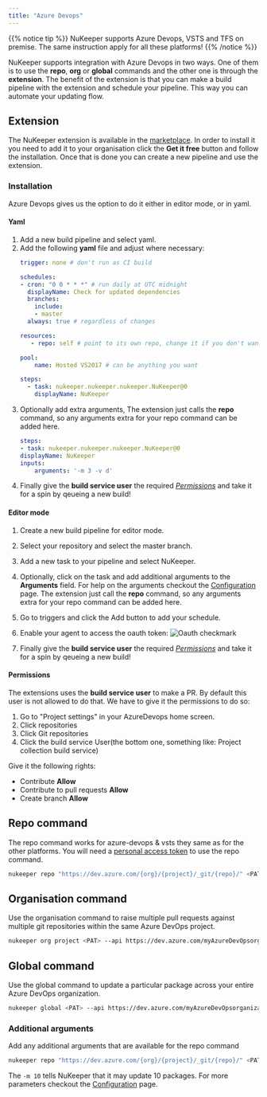 ```yaml
---
title: "Azure Devops"
---
```


{{% notice tip %}}
NuKeeper supports Azure Devops, VSTS and TFS on premise. The same instruction apply for all these platforms!
{{% /notice %}}

NuKeeper supports integration with Azure Devops in two ways. One of them is to use the **repo**, **org** or **global** commands and the other one is through the **extension**. The benefit of the extension is that you can make a build pipeline with the extension and schedule your pipeline. This way you can automate your updating flow.

## Extension

The NuKeeper extension is available in the [marketplace](https://marketplace.visualstudio.com/items?itemName=nukeeper.nukeeper#overview). In order to install it you need to add it to your organisation click the **Get it free** button and follow the installation. Once that is done you can create a new pipeline and use the extension. 

### Installation
Azure Devops gives us the option to do it either in editor mode, or in yaml. 

#### Yaml
1. Add a new build pipeline and select yaml.
1. Add the following **yaml** file and adjust where necessary:
    ```yml
    trigger: none # don't run as CI build

    schedules:
    - cron: "0 0 * * *" # run daily at UTC midnight
      displayName: Check for updated dependencies
      branches:
        include:
        - master
      always: true # regardless of changes

    resources:
       - repo: self # point to its own repo, change it if you don't want that

    pool:
        name: Hosted VS2017 # can be anything you want

    steps:
      - task: nukeeper.nukeeper.nukeeper.NuKeeper@0
        displayName: NuKeeper
    ```    
1. Optionally add extra arguments, The extension just calls the **repo** command, so any arguments extra for your repo command can be added here.
    ```yml
    steps:
    - task: nukeeper.nukeeper.nukeeper.NuKeeper@0
    displayName: NuKeeper
    inputs:
        arguments: '-m 3 -v d'
    ```
1. Finally give the **build service user** the required *[Permissions](#permissions)* and take it for a spin by qeueing a new build!

#### Editor mode
1. Create a new build pipeline for editor mode.
1. Select your repository and select the master branch.
1. Add a new task to your pipeline and select NuKeeper.
1. Optionally, click on the task and add additional arguments to the **Arguments** field. For help on the arguments checkout the [Configuration](/basics/configuration/) page. The extension just call the **repo** command, so any arguments extra for your repo command can be added here.
1. Go to triggers and click the <i class="fas fa-plus"></i> Add button to add your schedule.
1. Enable your agent to access the oauth token:
    ![Oauth checkmark](/img/oauth_checkmark.png)

1. Finally give the **build service user** the required *[Permissions](#permissions)* and take it for a spin by qeueing a new build!
   
#### Permissions
The extensions uses the **build service user** to make a PR. By default this user is not allowed to do that. We have to give it the permissions to do so:

1. Go to "Project settings" in your AzureDevops home screen.
1. Click repositories
1. Click Git repositories
1. Click the build service User(the bottom one, something like: Project collection build service)

Give it the following rights:

- Contribute **Allow**
- Contribute to pull requests **Allow**
- Create branch **Allow**

## Repo command

The repo command works for azure-devops & vsts they same as for the other platforms. You will need a [personal access token](https://docs.microsoft.com/en-us/azure/devops/organizations/accounts/use-personal-access-tokens-to-authenticate?view=azure-devops) to use the repo command.

```sh
nukeeper repo "https://dev.azure.com/{org}/{project}/_git/{repo}/" <PAT>
```

## Organisation command

Use the organisation command to raise multiple pull requests against multiple git repositories within the same Azure DevOps project.

```sh
nukeeper org project <PAT> --api https://dev.azure.com/myAzureDevOpsorganization
```

## Global command

Use the global command to update a particular package across your entire Azure DevOps organization.

```sh
nukeeper global <PAT> --api https://dev.azure.com/myAzureDevOpsorganization --include PackageToUpdate
```

### Additional arguments
Add any additional arguments that are available for the repo command

```sh
nukeeper repo "https://dev.azure.com/{org}/{project}/_git/{repo}/" <PAT> -m 10
```
The `-m 10` tells NuKeeper that it may update 10 packages. For more parameters checkout the [Configuration](/basics/configuration/) page.
